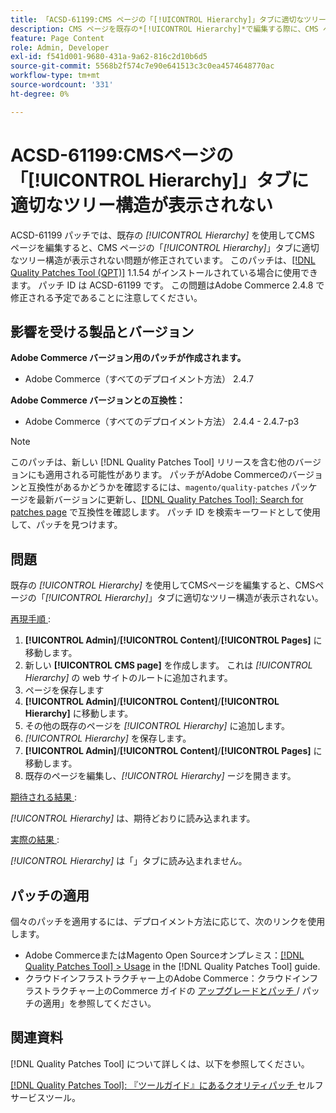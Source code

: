 ```yaml
---
title: 「ACSD-61199:CMS ページの「[!UICONTROL Hierarchy]」タブに適切なツリー構造が表示されない」
description: CMS ページを既存の*[!UICONTROL Hierarchy]*で編集する際に、CMS ページの*[!UICONTROL Hierarchy]* タブに適切なツリー構造が表示されないAdobe Commerceの問題を修正するため、ACSD-61199 パッチを適用してください。
feature: Page Content
role: Admin, Developer
exl-id: f541d001-9680-431a-9a62-816c2d10b6d5
source-git-commit: 5568b2f574c7e90e641513c3c0ea4574648770ac
workflow-type: tm+mt
source-wordcount: '331'
ht-degree: 0%

---
```


# ACSD-61199:CMSページの「[!UICONTROL Hierarchy]」タブに適切なツリー構造が表示されない

ACSD-61199 パッチでは、既存の *[!UICONTROL Hierarchy]* を使用してCMS ページを編集すると、CMS ページの「*[!UICONTROL Hierarchy]*」タブに適切なツリー構造が表示されない問題が修正されています。 このパッチは、[[!DNL Quality Patches Tool (QPT)]](/help/tools/quality-patches-tool/quality-patches-tool-to-self-serve-quality-patches.md) 1.1.54 がインストールされている場合に使用できます。 パッチ ID は ACSD-61199 です。 この問題はAdobe Commerce 2.4.8 で修正される予定であることに注意してください。

## 影響を受ける製品とバージョン

**Adobe Commerce バージョン用のパッチが作成されます。**

* Adobe Commerce（すべてのデプロイメント方法） 2.4.7

**Adobe Commerce バージョンとの互換性：**

* Adobe Commerce（すべてのデプロイメント方法） 2.4.4 - 2.4.7-p3

>[!NOTE]
>
>このパッチは、新しい [!DNL Quality Patches Tool] リリースを含む他のバージョンにも適用される可能性があります。 パッチがAdobe Commerceのバージョンと互換性があるかどうかを確認するには、`magento/quality-patches` パッケージを最新バージョンに更新し、[[!DNL Quality Patches Tool]: Search for patches page](https://experienceleague.adobe.com/tools/commerce-quality-patches/index.html) で互換性を確認します。 パッチ ID を検索キーワードとして使用して、パッチを見つけます。

## 問題

既存の *[!UICONTROL Hierarchy]* を使用してCMSページを編集すると、CMSページの「*[!UICONTROL Hierarchy]*」タブに適切なツリー構造が表示されない。

<u> 再現手順 </u>:

1. **[!UICONTROL Admin]**/**[!UICONTROL Content]**/**[!UICONTROL Pages]** に移動します。
1. 新しい **[!UICONTROL CMS page]** を作成します。 これは *[!UICONTROL Hierarchy]* の web サイトのルートに追加されます。
1. ページを保存します
1. **[!UICONTROL Admin]**/**[!UICONTROL Content]**/**[!UICONTROL Hierarchy]** に移動します。
1. その他の既存のページを *[!UICONTROL Hierarchy]* に追加します。
1. *[!UICONTROL Hierarchy]* を保存します。
1. **[!UICONTROL Admin]**/**[!UICONTROL Content]**/**[!UICONTROL Pages]** に移動します。
1. 既存のページを編集し、*[!UICONTROL Hierarchy]* ージを開きます。

<u> 期待される結果 </u>:

*[!UICONTROL Hierarchy]* は、期待どおりに読み込まれます。

<u> 実際の結果 </u>:

*[!UICONTROL Hierarchy]* は「」タブに読み込まれません。

## パッチの適用

個々のパッチを適用するには、デプロイメント方法に応じて、次のリンクを使用します。

* Adobe CommerceまたはMagento Open Sourceオンプレミス：[[!DNL Quality Patches Tool] > Usage](/help/tools/quality-patches-tool/usage.md) in the [!DNL Quality Patches Tool] guide.
* クラウドインフラストラクチャー上のAdobe Commerce：クラウドインフラストラクチャー上のCommerce ガイドの [ アップグレードとパッチ ](https://experienceleague.adobe.com/docs/commerce-cloud-service/user-guide/develop/upgrade/apply-patches.html)/ パッチの適用」を参照してください。

## 関連資料

[!DNL Quality Patches Tool] について詳しくは、以下を参照してください。

[[!DNL Quality Patches Tool]: 『ツールガイド』にあるクオリティパッチ ](/help/tools/quality-patches-tool/quality-patches-tool-to-self-serve-quality-patches.md) セルフサービスツール。

